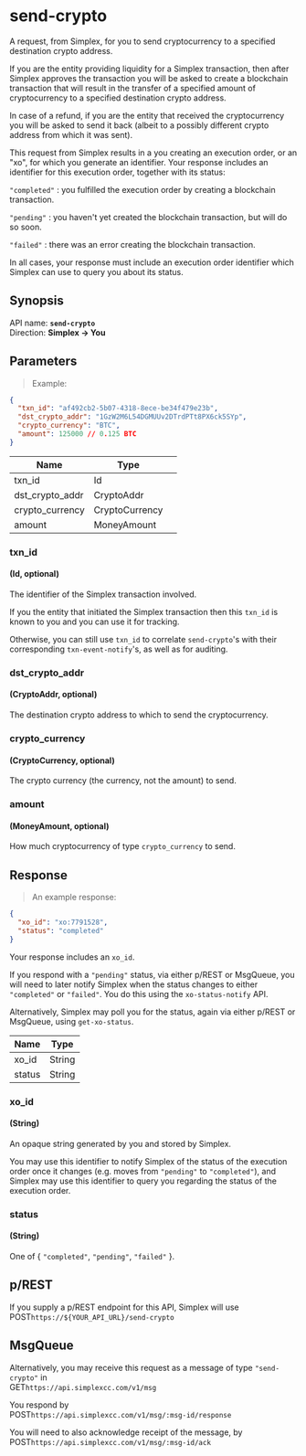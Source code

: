 # send-crypto #

A request, from Simplex, for you to send cryptocurrency to a specified destination crypto address.

If you are the entity providing liquidity for a Simplex transaction, then after Simplex approves the transaction you will be asked to create a blockchain transaction that will result in the transfer of a specified amount of cryptocurrency to a specified destination crypto address.

In case of a refund, if you are the entity that received the cryptocurrency you will be asked to send it back (albeit to a possibly different crypto address from which it was sent).

This request from Simplex results in a you creating an execution order, or an "xo", for which you generate an identifier. Your response includes an identifier for this execution order, together with its status:

`"completed"` : you fulfilled the execution order by creating a blockchain transaction.

`"pending"` : you haven't yet created the blockchain transaction, but will do so soon.

`"failed"` : there was an error creating the blockchain transaction.

In all cases, your response must include an execution order identifier which Simplex can use to query you about its status.

## Synopsis ##

API name: **`send-crypto`**  
Direction: **Simplex &rarr; You**

## Parameters ##

> Example:

```json
{
  "txn_id": "af492cb2-5b07-4318-8ece-be34f479e23b",
  "dst_crypto_addr": "1GzW2M6L54DGMUUv2DTrdPTt8PX6ck5SYp",
  "crypto_currency": "BTC",
  "amount": 125000 // 0.125 BTC
}
```

Name            | Type           |   |
--------------- | -------------- | - |
txn_id          | Id             |
dst_crypto_addr | CryptoAddr     |
crypto_currency | CryptoCurrency |
amount          | MoneyAmount    |

### txn_id ###
#### (Id, optional)

The identifier of the Simplex transaction involved.

If you the entity that initiated the Simplex transaction then this `txn_id` is known to you and you can use it for tracking.

Otherwise, you can still use `txn_id` to correlate `send-crypto`'s with their corresponding `txn-event-notify`'s, as well as for auditing.

### dst_crypto_addr ###
#### (CryptoAddr, optional)

The destination crypto address to which to send the cryptocurrency.

### crypto_currency ###
#### (CryptoCurrency, optional)

The crypto currency (the currency, not the amount) to send.

### amount ###
#### (MoneyAmount, optional)

How much cryptocurrency of type `crypto_currency` to send.

## Response ##

> An example response:

```json
{
  "xo_id": "xo:7791528",
  "status": "completed"
}
```

Your response includes an `xo_id`.

If you respond with a `"pending"` status, via either p/REST or MsgQueue, you will need to later notify Simplex when the status changes to either `"completed"` or `"failed"`. You do this using the `xo-status-notify` API.

Alternatively, Simplex may poll you for the status, again via either p/REST or MsgQueue, using `get-xo-status`.

Name   | Type
------ | ----
xo_id  | String
status | String

### xo_id ###
#### (String)

An opaque string generated by you and stored by Simplex.

You may use this identifier to notify Simplex of the status of the execution order once it changes (e.g. moves from `"pending"` to `"completed"`), and Simplex may use this identifier to query you regarding the status of the execution order.

### status ###
#### (String)

One of { `"completed"`, `"pending"`, `"failed"` }.

## p/REST ##

If you supply a p/REST endpoint for this API, Simplex will use  
<span class="http-verb http-post">POST</span>`https://${YOUR_API_URL}/send-crypto`

## MsgQueue ##

Alternatively, you may receive this request as a message of type `"send-crypto"` in  
<span class="http-verb http-get">GET</span>`https://api.simplexcc.com/v1/msg`

You respond by  
<span class="http-verb http-post">POST</span>`https://api.simplexcc.com/v1/msg/:msg-id/response`

You will need to also acknowledge receipt of the message, by  
<span class="http-verb http-post">POST</span>`https://api.simplexcc.com/v1/msg/:msg-id/ack`

[modeline]: # ( vim: set ts=2 sw=2 expandtab wrap linebreak: )
